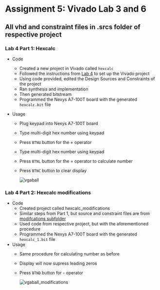 # Assignment 5: Vivado Lab 3 and 6
## All vhd and constraint files in .srcs folder of respective project

### Lab 4 Part 1: Hexcalc
- Code
	- Created a new project in Vivado called `hexcalc`
	- Followed the instructions from [Lab 4](https://github.com/kevinwlu/dsd/tree/master/Nexys-A7/Lab-4) to set up the Vivado project
	- Using code provided, edited the Design Sources and Constraints of the project
	- Ran synthesis and implementation
  	- Then generated bitstream
	- Programmed the Nexys A7-100T board with the generated `hexcalc.bit` file

- Usage
	- Plug keypad into Nexys A7-100T board
	- Type multi-digit hex number using keypad
	- Press `BTNU` button for the + operator
	- Type multi-digit hex number using keypad
	- Press `BTNL` button for the = operator to calculate number
	- Press `BTNC` button to clear display
	
		
		![vgaball](./vgaball/vgaball.gif)
	
### Lab 4 Part 2: Hexcalc modifications
- Code
  	- Created project called hexcalc_modifications
	- Similar steps from Part 1, but source and constraint files are from [modifcations subfolder](https://github.com/kevinwlu/dsd/tree/master/Nexys-A7/Lab-4/Modifications)
	- Used code from respective project, but with the aforementioned procedure
	- Programmed the Nexys A7-100T board with the generated `hexcalc_1.bit` file
-  Usage
	- Same procedure for calculating number as before
	- Display will now supress leading zeros
	- Press `BTND` button for - operator
		
		![vgaball_modifications](./vgaball_modifications/vgaball_modifications.gif)
